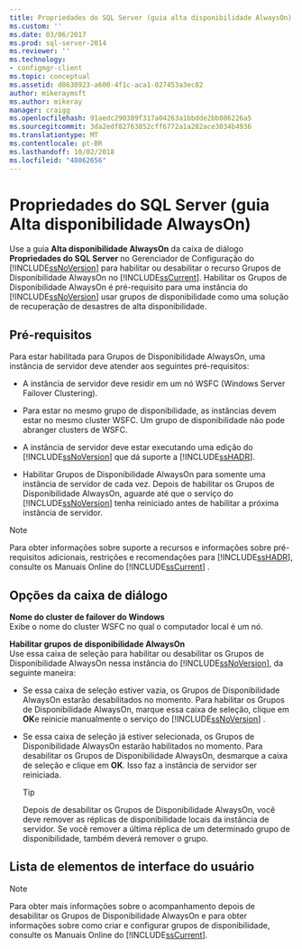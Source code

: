 ```yaml
---
title: Propriedades do SQL Server (guia alta disponibilidade AlwaysOn) | Microsoft Docs
ms.custom: ''
ms.date: 03/06/2017
ms.prod: sql-server-2014
ms.reviewer: ''
ms.technology:
- configmgr-client
ms.topic: conceptual
ms.assetid: d8630923-a600-4f1c-aca1-027453a3ec82
author: mikeraymsft
ms.author: mikeray
manager: craigg
ms.openlocfilehash: 91aedc290389f317a04263a1bbdde2bb086226a5
ms.sourcegitcommit: 3da2edf82763852cff6772a1a282ace3034b4936
ms.translationtype: MT
ms.contentlocale: pt-BR
ms.lasthandoff: 10/02/2018
ms.locfileid: "48062656"
---
```

# <a name="sql-server-properties-alwayson-high-availability-tab"></a>Propriedades do SQL Server (guia Alta disponibilidade AlwaysOn)
  Use a guia **Alta disponibilidade AlwaysOn** da caixa de diálogo **Propriedades do SQL Server** no Gerenciador de Configuração do [!INCLUDE[ssNoVersion](../../includes/ssnoversion-md.md)] para habilitar ou desabilitar o recurso Grupos de Disponibilidade AlwaysOn no [!INCLUDE[ssCurrent](../../includes/sscurrent-md.md)]. Habilitar os Grupos de Disponibilidade AlwaysOn é pré-requisito para uma instância do [!INCLUDE[ssNoVersion](../../includes/ssnoversion-md.md)] usar grupos de disponibilidade como uma solução de recuperação de desastres de alta disponibilidade.  
  
##  <a name="Prerequisites"></a> Pré-requisitos  
 Para estar habilitada para Grupos de Disponibilidade AlwaysOn, uma instância de servidor deve atender aos seguintes pré-requisitos:  
  
-   A instância de servidor deve residir em um nó WSFC (Windows Server Failover Clustering).  
  
-   Para estar no mesmo grupo de disponibilidade, as instâncias devem estar no mesmo cluster WSFC. Um grupo de disponibilidade não pode abranger clusters de WSFC.  
  
-   A instância de servidor deve estar executando uma edição do [!INCLUDE[ssNoVersion](../../includes/ssnoversion-md.md)] que dá suporte a [!INCLUDE[ssHADR](../../includes/sshadr-md.md)].  
  
-   Habilitar Grupos de Disponibilidade AlwaysOn para somente uma instância de servidor de cada vez. Depois de habilitar os Grupos de Disponibilidade AlwaysOn, aguarde até que o serviço do [!INCLUDE[ssNoVersion](../../includes/ssnoversion-md.md)] tenha reiniciado antes de habilitar a próxima instância de servidor.  
  
> [!NOTE]  
>  Para obter informações sobre suporte a recursos e informações sobre pré-requisitos adicionais, restrições e recomendações para [!INCLUDE[ssHADR](../../includes/sshadr-md.md)], consulte os Manuais Online do [!INCLUDE[ssCurrent](../../includes/sscurrent-md.md)] .  
  
## <a name="dialog-options"></a>Opções da caixa de diálogo  
 **Nome do cluster de failover do Windows**  
 Exibe o nome do cluster WSFC no qual o computador local é um nó.  
  
 **Habilitar grupos de disponibilidade AlwaysOn**  
 Use essa caixa de seleção para habilitar ou desabilitar os Grupos de Disponibilidade AlwaysOn nessa instância do [!INCLUDE[ssNoVersion](../../includes/ssnoversion-md.md)], da seguinte maneira:  
  
-   Se essa caixa de seleção estiver vazia, os Grupos de Disponibilidade AlwaysOn estarão desabilitados no momento. Para habilitar os Grupos de Disponibilidade AlwaysOn, marque essa caixa de seleção, clique em **OK**e reinicie manualmente o serviço do [!INCLUDE[ssNoVersion](../../includes/ssnoversion-md.md)] .  
  
-   Se essa caixa de seleção já estiver selecionada, os Grupos de Disponibilidade AlwaysOn estarão habilitados no momento. Para desabilitar os Grupos de Disponibilidade AlwaysOn, desmarque a caixa de seleção e clique em **OK**. Isso faz a instância de servidor ser reiniciada.  
  
    > [!TIP]  
    >  Depois de desabilitar os Grupos de Disponibilidade AlwaysOn, você deve remover as réplicas de disponibilidade locais da instância de servidor. Se você remover a última réplica de um determinado grupo de disponibilidade, também deverá remover o grupo.  
  
## <a name="uielement-list"></a>Lista de elementos de interface do usuário  
  
> [!NOTE]  
>  Para obter mais informações sobre o acompanhamento depois de desabilitar os Grupos de Disponibilidade AlwaysOn e para obter informações sobre como criar e configurar grupos de disponibilidade, consulte os Manuais Online do [!INCLUDE[ssCurrent](../../includes/sscurrent-md.md)].  
  
  
